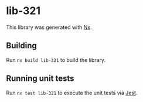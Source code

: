 # lib-321

This library was generated with [Nx](https://nx.dev).

## Building

Run `nx build lib-321` to build the library.

## Running unit tests

Run `nx test lib-321` to execute the unit tests via [Jest](https://jestjs.io).
